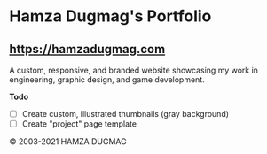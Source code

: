 # Hamza Dugmag's Portfolio
## https://hamzadugmag.com

A custom, responsive, and branded website showcasing my work in engineering, graphic design, and game development.

**Todo**
- [ ] Create custom, illustrated thumbnails (gray background)
- [ ] Create "project" page template

© 2003-2021 HAMZA DUGMAG
